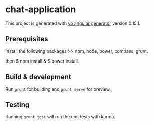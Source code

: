 # chat-application

This project is generated with [yo angular generator](https://github.com/yeoman/generator-angular)
version 0.15.1.

## Prerequisites
   
   Install the following packages >> npm, node, bower, compass, grunt.

   then $ npm install & $ bower install.
 
## Build & development

Run `grunt` for building and `grunt serve` for preview.

## Testing

Running `grunt test` will run the unit tests with karma.
